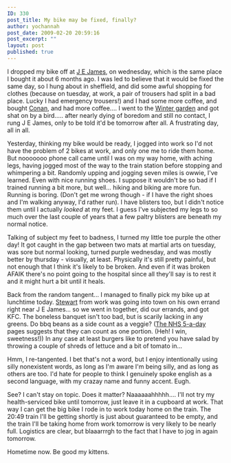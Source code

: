 ```yaml
---
ID: 330
post_title: My bike may be fixed, finally?
author: yochannah
post_date: 2009-02-20 20:59:16
post_excerpt: ""
layout: post
published: true
---
```

I dropped my bike off at <a href="http://www.jejamescycles.co.uk/">J E James</a>, on wednesday, which is the same place I bought it about 6 months ago. I was led to believe that it would be fixed the same day, so I hung about in sheffield, and did some awful shopping for clothes (because on tuesday, at work, a pair of trousers had split in a bad place. Lucky I had emergency trousers!) and I had some more coffee, and bought <a href="http://www.ageofconan.com">Conan</a>, and had more coffee.... I went to the <a href="http://www.spinsheffield.com/tours/Winter_Garden/2">Winter garden</a> and got shat on by a bird..... after nearly dying of boredom and still no contact, I rung J E James, only to be told it'd be tomorrow after all. A frustrating day, all in all.

Yesterday, thinking my bike would be ready, I jogged into work so I'd not have the problem of 2 bikes at work, and only one me to ride them home. But nooooooo phone call came until I was on my way home, with aching legs, having jogged most of the way to the train station before stopping and whimpering a bit. Randomly upping and jogging seven miles is owwie, I've learned. Even with nice running shoes. I suppose it wouldn't be so bad if I trained running a bit more, but well... hiking and biking are more fun. Running is boring. (Don't get me wrong though - if I have the right shoes and I'm walking anyway, I'd rather run). I have blisters too, but I didn't notice them until I actually <em>looked</em> at my feet. I guess I've subjected my legs to so much over the last couple of years that a few paltry blisters are beneath my normal notice. 

Talking of subject my feet to badness, I turned my little toe purple the other day! It got caught in the gap between two mats at martial arts on tuesday, was sore but normal looking, turned purple wednesday, and was mostly better by thursday - visually, at least. Physically it's still pretty painful, but not enough that I think it's likely to be broken. And even if it was broken AFAIK there's no point going to the hospital since all they'll say is to rest it and it might hurt a bit until it heals. 

Back from the random tangent... I managed to finally pick my bike up at lunchtime today. <a href="http://www.fapfap.co.uk/">Stewart</a> from work was going into town on his own errand right near J E James... so we went in together, did our errands, and got KFC. The boneless banquet isn't too bad, but is scarily lacking in any greens. Do bbq beans as a side count as a veggie? (<a href="http://www.5aday.nhs.uk/WhatCounts/PortionSizes.aspx">The NHS 5-a-day</a> pages suggests that they can count as one portion. (Heh! I win, sweetness!)) In any case at least burgers like to pretend you have salad by throwing a couple of shreds of lettuce and a bit of tomato in... 

Hmm, I re-tangented. I bet that's not a word, but I enjoy intentionally using silly nonexistent words, as long as I'm aware I'm being silly, and as long as others are too. I'd hate for people to think I genuinely spoke english as a second language, with my crazay name and funny accent. Eugh. 

See? I can't stay on topic. Does it matter? Naaaaaahhhhh.... I'll not try my health-serviced bike until tomorrow, just leave it in a cupboard at work. That way I can get the big bike I rode in to work today home on the train. The 20:49 train I'll be getting shortly is just about guaranteed to be empty, and the train I'll be taking home from work tomorrow is very likely to be nearly full. Logistics are clear, but blaaarrrgh to the fact that I have to jog in again tomorrow.

Hometime now. Be good my kittens.